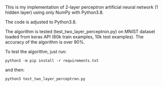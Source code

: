 This is my implementation of 2-layer perceptron artificial neural network (1 hidden layer) using only NumPy with Python3.8.

The code is adjusted to Python3.8.

The algorithm is tested (test_two_layer_perceptron.py) on MNIST dataset loaded from keras API (60k train examples, 10k test examples). The accuracy of the algorithm is over 90%.

To test the algorithm, just run:
```
python3 -m pip install -r requirements.txt
```
and then:
```
python3 test_two_layer_perceptron.py
```

